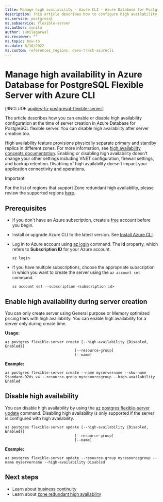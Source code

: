 ```yaml
---
title: Manage high availability - Azure CLI - Azure Database for PostgreSQL Flexible Server
description: This article describes how to configure high availability in Azure Database for PostgreSQL flexible Server with the Azure CLI.
ms.service: postgresql
ms.subservice: flexible-server
ms.author: sunila
author: sunilagarwal
ms.reviewer: ""
ms.topic: how-to
ms.date: 6/16/2022
ms.custom: references_regions, devx-track-azurecli
---
```


# Manage high availability in Azure Database for PostgreSQL Flexible Server with Azure CLI

[!INCLUDE [applies-to-postgresql-flexible-server](../includes/applies-to-postgresql-flexible-server.md)]

The article describes how you can enable or disable high availability configuration at the time of server creation in Azure Database for PostgreSQL flexible server. You can disable high availability after server creation too. 

High availability feature provisions physically separate primary and standby replica in different zones. For more information, see [high availability concepts documentation](./concepts/../concepts-high-availability.md). Enabling or disabling high availability doesn't change your other settings including VNET configuration, firewall settings, and backup retention. Disabling of high availability doesn't impact your application connectivity and operations.

> [!IMPORTANT]
> For the list of regions that support Zone redundant high availability, please review the supported regions [here](./overview.md#azure-regions). 

## Prerequisites
- If you don't have an Azure subscription, create a [free](https://azure.microsoft.com/free/) account before you begin.
- Install or upgrade Azure CLI to the latest version. See [Install Azure CLI](/cli/azure/install-azure-cli).
-  Log in to Azure account using [az login](/cli/azure/reference-index#az-login) command. The **id** property, which refers to **Subscription ID** for your Azure account.

    ```azurecli-interactive
    az login
    ````

- If you have multiple subscriptions, choose the appropriate subscription in which you want to create the server using the ```az account set``` command.
`
    ```azurecli
    az account set --subscription <subscription id>
    ```

## Enable high availability during server creation
You can only create server using  General purpose or Memory optimized pricing tiers with high availability. You can enable high availability for a server only during create time.

**Usage:**

```azurecli
az postgres flexible-server create [--high-availability {Disabled, Enabled}]
                                [--resource-group]
                                [--name]
```

**Example:**
```azurecli
az postgres flexible-server create --name myservername --sku-name Standard-D2ds_v4 --resource-group myresourcegroup --high-availability Enabled
```

## Disable high availability

You can disable high availability by using the [az postgres flexible-server update](/cli/azure/postgres/flexible-server#az-postgres-flexible-server-update) command. Disabling high availability is only supported if the server is configured with high availability. 

```azurecli
az postgres flexible-server update [--high-availability {Disabled, Enabled}]
                                [--resource-group]
                                [--name]
```

**Example:**
```azurecli
az postgres flexible-server update --resource-group myresourcegroup --name myservername --high-availability Disabled
```


## Next steps

-   Learn about [business continuity](./concepts-business-continuity.md)
-   Learn about [zone redundant high availability](./concepts-high-availability.md)